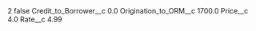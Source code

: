<?xml version="1.0" encoding="UTF-8"?>
<CustomMetadata xmlns="http://soap.sforce.com/2006/04/metadata" xmlns:xsi="http://www.w3.org/2001/XMLSchema-instance" xmlns:xsd="http://www.w3.org/2001/XMLSchema">
    <label>2</label>
    <protected>false</protected>
    <values>
        <field>Credit_to_Borrower__c</field>
        <value xsi:type="xsd:double">0.0</value>
    </values>
    <values>
        <field>Origination_to_ORM__c</field>
        <value xsi:type="xsd:double">1700.0</value>
    </values>
    <values>
        <field>Price__c</field>
        <value xsi:type="xsd:double">4.0</value>
    </values>
    <values>
        <field>Rate__c</field>
        <value xsi:type="xsd:double">4.99</value>
    </values>
</CustomMetadata>
